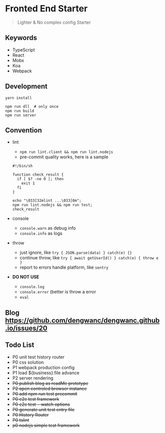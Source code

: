 # Fronted End Starter

> Lighter & No complex config Starter

## Keywords

* TypeScript
* React
* Mobx
* Koa
* Webpack

## Development

```
yarn install

npm run dll  # only once
npm run build
npm run server
```

## Convention
* lint
  * `npm run lint.client && npm run lint.nodejs`
  * pre-commit quality works, here is a sample
  ```
  #!/bin/sh

  function check_result {
    if [ $? -ne 0 ]; then
      exit 1
    fi
  }

  echo "\033[32mlint ...\033[0m";
  npm run lint.nodejs && npm run test;
  check_result
  ```

* console
  * `console.warn` as debug info
  * `console.info` as logs


* throw
  * just ignore, like `try { JSON.parse(data) } catch(e) {} `
  * continue throw, like `try { await getUserId() } catch(e) { throw e } `
  * report to errors handle platform, like `sentry`

* __DO NOT USE__
  * `console.log`
  * `console.error` (better is throw a error
  * `eval`

## Blog https://github.com/dengwanc/dengwanc.github.io/issues/20

## Todo List
* P0 unit test history router
* P0 css solution
* P1 webpack production config
* P1 load ${business}.file advance
* P2 server rendering
* ~~P0 publish blog as readMe prototype~~
* ~~P2 open controled browser instance~~
* ~~P0 add npm run test precommit~~
* ~~P0 e2e test framework~~
* ~~P0 e2e test --watch options~~
* ~~P0 generate unit test entry file~~
* ~~P0 History Router~~
* ~~P0 tslint~~
* ~~p0 nodejs simple test framework~~


